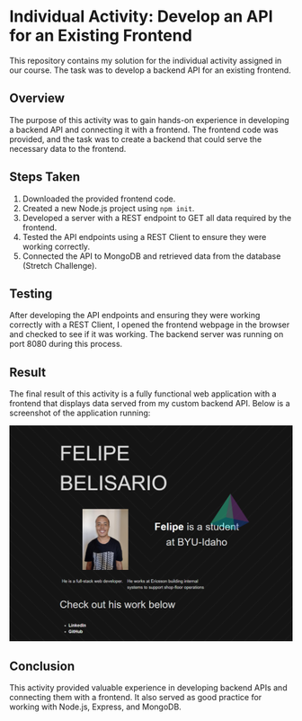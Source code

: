 # Individual Activity: Develop an API for an Existing Frontend

This repository contains my solution for the individual activity assigned in our course. The task was to develop a backend API for an existing frontend.

## Overview

The purpose of this activity was to gain hands-on experience in developing a backend API and connecting it with a frontend. The frontend code was provided, and the task was to create a backend that could serve the necessary data to the frontend.

## Steps Taken

1. Downloaded the provided frontend code.
2. Created a new Node.js project using `npm init`.
3. Developed a server with a REST endpoint to GET all data required by the frontend.
4. Tested the API endpoints using a REST Client to ensure they were working correctly.
5. Connected the API to MongoDB and retrieved data from the database (Stretch Challenge).

## Testing

After developing the API endpoints and ensuring they were working correctly with a REST Client, I opened the frontend webpage in the browser and checked to see if it was working. The backend server was running on port 8080 during this process.

## Result

The final result of this activity is a fully functional web application with a frontend that displays data served from my custom backend API. Below is a screenshot of the application running:

![Screenshot of the application](screenshot.png)

## Conclusion

This activity provided valuable experience in developing backend APIs and connecting them with a frontend. It also served as good practice for working with Node.js, Express, and MongoDB.
